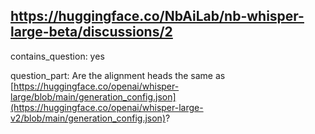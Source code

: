 ## https://huggingface.co/NbAiLab/nb-whisper-large-beta/discussions/2

contains_question: yes

question_part: Are the alignment heads the same as [https://huggingface.co/openai/whisper-large/blob/main/generation_config.json](https://huggingface.co/openai/whisper-large-v2/blob/main/generation_config.json)?